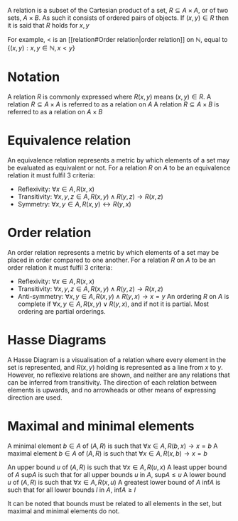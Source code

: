 A relation is a subset of the Cartesian product of a set, $R \subseteq A \times A$, or of two sets, $A \times B$. As such it consists of ordered pairs of objects. If $(x,y) \in R$ then it is said that $R$ holds for $x,y$

For example, $<$ is an [[relation#Order relation|order relation]] on $\mathbb N$, equal to $\{(x,y) : x,y \in \mathbb N , x < y\}$

# Notation
A relation $R$ is commonly expressed where $R(x,y)$ means $(x,y) \in R$.
A relation $R \subseteq A \times A$ is referred to as a relation on $A$
A relation $R \subseteq A \times B$ is referred to as a relation on $A \times B$

# Equivalence relation
An equivalence relation represents a metric by which elements of a set may be evaluated as equivalent or not. For a relation $R$ on $A$ to be an equivalence relation it must fulfil 3 criteria:
- Reflexivity: $\forall x \in A, R(x,x)$
- Transitivity: $\forall x,y,z \in A, R(x,y) \land R(y,z) \rightarrow R(x,z)$
- Symmetry: $\forall x,y \in A, R(x,y) \leftrightarrow R(y,x)$

# Order relation
An order relation represents a metric by which elements of a set may be placed in order compared to one another. For a relation $R$ on $A$ to be an order relation it must fulfil 3 criteria:
- Reflexivity: $\forall x \in A, R(x,x)$
- Transitivity: $\forall x,y,z \in A, R(x,y) \land R(y,z) \rightarrow R(x,z)$
- Anti-symmetry: $\forall x,y \in A, R(x,y) \land R(y,x) \rightarrow x = y$
An ordering $R$ on $A$ is complete if $\forall x,y \in A, R(x,y) \lor R(y,x)$, and if not it is partial. Most ordering are partial orderings.

# Hasse Diagrams
A Hasse Diagram is a visualisation of a relation where every element in the set is represented, and $R(x,y)$ holding is represented as a line from $x$ to $y$. However, no reflexive relations are shown, and neither are any relations that can be inferred from transitivity. The direction of each relation between elements is upwards, and no arrowheads or other means of expressing direction are used.

# Maximal and minimal elements
A minimal element $b \in A$ of $(A, R)$ is such that $\forall x \in A, R(b,x) \to x = b$
A maximal element $b \in A$ of $(A, R)$ is such that $\forall x \in A, R(x,b) \to x = b$

An upper bound $u$ of ($A, R$) is such that $\forall x \in A, R(u, x)$
A least upper bound of $A$ $\text{sup} A$ is such that for all upper bounds $u$ in $A$, $\text{sup} A \le u$
A lower bound $u$ of ($A, R$) is such that $\forall x \in A, R(x, u)$
A greatest lower bound of $A$ $\text{inf} A$ is such that for all lower bounds $l$ in $A$, $\text{inf} A \ge l$

It can be noted that bounds must be related to all elements in the set, but maximal and minimal elements do not.

